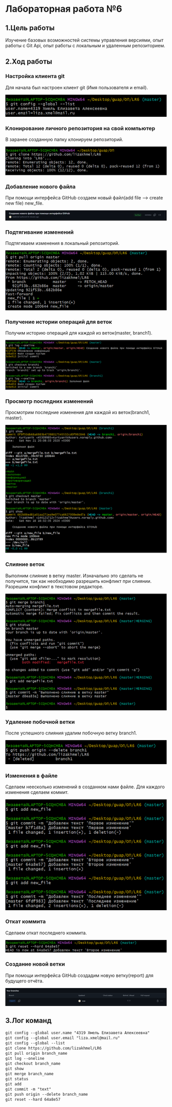 # Лабораторная работа №6

## 1.Цель работы
Изучение базовых возможностей системы управления версиями, опыт работы с Git Api, опыт работы с локальным и удаленным репозиторием. 

## 2.Ход работы
### Настройка клиента git
Для начала был настроен клиент git (Имя пользователя и email).

![Скриншот](/screenshots/4.png)

### Клонирование личного репозитория на свой компьютер
В заранее созданную папку клонируем репозиторий.

![Скриншот](/screenshots/5.png)

### Добавление нового файла
При помощи интерфейса GitHub создаем новый файл(add file --> create new file) new_file.

![Скриншот](/screenshots/6.png)

### Подтягивание изменений
Подтягиваем изменения в локальный репозиторий.

![Сркиншот](/screenshots/6_1.png)

### Получение истории операций для веток
Получим историю операций для каждой из веток(master, branch1).

![Скриншот](/screenshots/7.png)

### Просмотр последних изменений
Просмотрим последние изменения для каждой из веток(branch1, master).

![Скриншот](/screenshots/8.png)

### Слияние веток
Выполним слияние в ветку master. Изначально это сделать не получится, так как необходимо разрешить конфликт при слиянии. Разрешим конфликт в текстовом редакторе.

![Скриншот](/screenshots/9.png)

### Удаление побочной ветки
После успешного слияния удалим побочную ветку branch1.

![Скриншот](/screenshots/10.png)

### Изменения в файле
Сделаем неесколько изменений в созданном нами файле. Для каждого изменения сделаем коммит.

![Скриншот](/screenshots/11.png)

### Откат коммита
Сделаем откат последнего коммита.

![Скриншот](/screenshots/12.png)

### Создание новой ветки
При помощи интерфейса GitHub создадим новую ветку(report) для будущего отчёта.

![Скриншот](screenshots/13.png)

## 3.Лог команд
```
git config --global user.name "4319 Хмель Елизавета Алексеевна"
git config --global user.email "liza.xmel@mail.ru"
git config --global --list
git clone https://github.com/lizakhmel/LR6
git pull origin branch_name
git log --oneline
git checkout branch_name
git show
git merge branch_name
git status
git add
git commit -m "text"
git push origin --delete branch_name
git reset --hard 64a8e57
```
